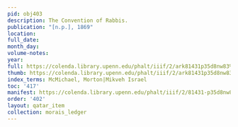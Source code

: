 ```yaml
---
pid: obj403
description: The Convention of Rabbis.
publication: "[n.p.], 1869"
location:
full_date:
month_day:
volume-notes:
year:
full: https://colenda.library.upenn.edu/phalt/iiif/2/ark81431p35d8nw83%2FSHA256E-s7679354--7a1f6243bb416993fd53a6c7eb6c7aa6d068e29aafa16b27043cb2522f30ba33.jpeg/full/3500,/0/default.jpg
thumb: https://colenda.library.upenn.edu/phalt/iiif/2/ark81431p35d8nw83%2FSHA256E-s7679354--7a1f6243bb416993fd53a6c7eb6c7aa6d068e29aafa16b27043cb2522f30ba33.jpeg/full/!200,200/0/default.jpg
index_terms: McMichael, Morton|Mikveh Israel
toc: '417'
manifest: https://colenda.library.upenn.edu/phalt/iiif/2/81431-p35d8nw83/manifest
order: '402'
layout: qatar_item
collection: morais_ledger
---
```

